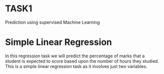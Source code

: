 # TASK1
 Prediction using supervised Machine Learning
 
 # Simple Linear Regression
In this regression task we will predict the percentage of marks that a student is expected to score based upon the number of hours they studied. This is a simple linear regression task as it involves just two variables.

